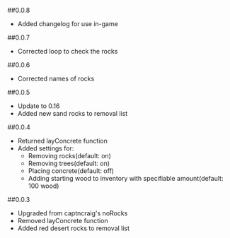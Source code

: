 ##0.0.8
- Added changelog for use in-game

##0.0.7
- Corrected loop to check the rocks

##0.0.6
- Corrected names of rocks

##0.0.5
- Update to 0.16
- Added new sand rocks to removal list

##0.0.4
- Returned layConcrete function
- Added settings for: 
  - Removing rocks(default: on)
  - Removing trees(default: on)
  - Placing concrete(default: off)
  - Adding starting wood to inventory with specifiable amount(default: 100 wood) 

##0.0.3
- Upgraded from captncraig's noRocks
- Removed layConcrete function
- Added red desert rocks to removal list